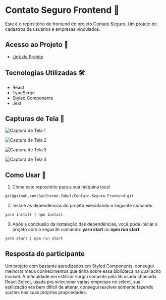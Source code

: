 # Contato Seguro Frontend 📱

Este é o repositório do frontend do projeto Contato Seguro. Um projeto de cadastros de usuários e empresas vinculados.

## Acesso ao Projeto 🚀

- [Link do Projeto](https://contato-seguro-frontend-beta.vercel.app/)

## Tecnologias Utilizadas 🛠️

- React
- TypeScript 
- Styled Components 
- Jest 

## Capturas de Tela 📸

![Captura de Tela 1](https://github.com/Guilherme-Zobel/Contato-Seguro-Frontend/assets/87620994/cfc7d1db-b418-4664-a255-36ca4bbdc5a5)

![Captura de Tela 2](https://github.com/Guilherme-Zobel/Contato-Seguro-Frontend/assets/87620994/fa91632b-a9ab-458a-90ce-8539981dd2e4)

![Captura de Tela 3](https://github.com/Guilherme-Zobel/Contato-Seguro-Frontend/assets/87620994/f6567fe8-4086-4926-bbba-1d9c743e20be)

![Captura de Tela 4](https://github.com/Guilherme-Zobel/Contato-Seguro-Frontend/assets/87620994/162df7dc-9a92-472c-aa38-e1334912cdc8)

## Como Usar 🤔

1. Clone este repositório para a sua máquina local
```bash
git@github.com:Guilherme-Zobel/Contato-Seguro-Frontend.git
```
2. Instale as dependências do projeto executando o seguinte comando:
```bash
yarn install | npm install
```

3. Após a conclusão da instalação das dependências, você pode iniciar o projeto com o seguinte comando: **yarn start** ou **npm run start**
```bash
yarn start | npm run start
```

## Resposta do participante
Um projeto com bastante apredizados em Styled Components, consegui melhorar meus conhecimentos que tinha sobre essa biblioteca na qual acho incrível.
A dificuldade em estilizar surgiu somente pela lib usada chamada React Select, usada pra selecionar várias empresas no select, sua estilização era bem difícil de alterar,
consegui resolver somente fazendo ajustes nas suas próprias propriedades.


